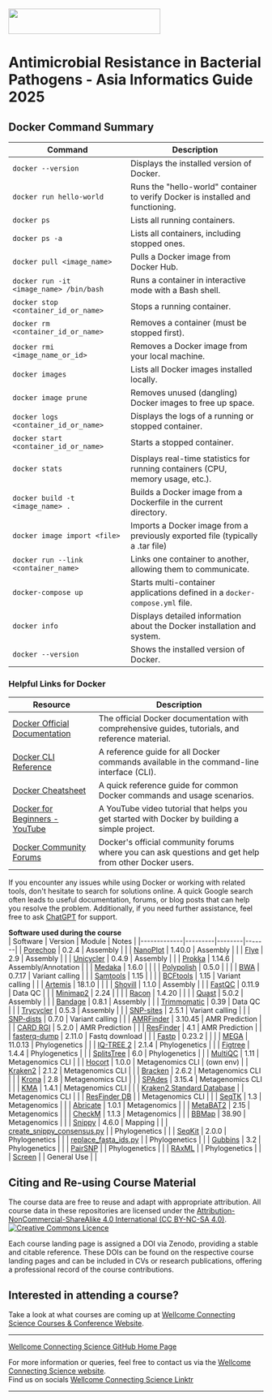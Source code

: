 # <img src="https://coursesandconferences.wellcomeconnectingscience.org/wp-content/themes/wcc_courses_and_conferences/dist/assets/svg/logo.svg" width="300" height="50"> 
# Antimicrobial Resistance in Bacterial Pathogens - Asia Informatics Guide 2025


## Docker Command Summary 
| Command                                | Description                                                                                           |
|----------------------------------------|-------------------------------------------------------------------------------------------------------|
| `docker --version`                     | Displays the installed version of Docker.                                                              |
| `docker run hello-world`               | Runs the "hello-world" container to verify Docker is installed and functioning.                        |
| `docker ps`                            | Lists all running containers.                                                                          |
| `docker ps -a`                         | Lists all containers, including stopped ones.                                                          |
| `docker pull <image_name>`             | Pulls a Docker image from Docker Hub.                                                                  |
| `docker run -it <image_name> /bin/bash` | Runs a container in interactive mode with a Bash shell.                                                |
| `docker stop <container_id_or_name>`   | Stops a running container.                                                                            |
| `docker rm <container_id_or_name>`     | Removes a container (must be stopped first).                                                           |
| `docker rmi <image_name_or_id>`        | Removes a Docker image from your local machine.                                                       |
| `docker images`                        | Lists all Docker images installed locally.                                                             |
| `docker image prune`                   | Removes unused (dangling) Docker images to free up space.                                             |
| `docker logs <container_id_or_name>`   | Displays the logs of a running or stopped container.                                                   |
| `docker start <container_id_or_name>`  | Starts a stopped container.                                                                           |
| `docker stats`                         | Displays real-time statistics for running containers (CPU, memory usage, etc.).                       |
| `docker build -t <image_name> .`       | Builds a Docker image from a Dockerfile in the current directory.                                      |
| `docker image import <file>`           | Imports a Docker image from a previously exported file (typically a .tar file)                                      |
| `docker run --link <container_name>`   | Links one container to another, allowing them to communicate.                                          |
| `docker-compose up`                    | Starts multi-container applications defined in a `docker-compose.yml` file.                           |
| `docker info`                          | Displays detailed information about the Docker installation and system.                               |
| `docker --version`                     | Shows the installed version of Docker.                                                                 |

### Helpful Links for Docker

| Resource | Description |
|----------|-------------|
| [Docker Official Documentation](https://docs.docker.com/) | The official Docker documentation with comprehensive guides, tutorials, and reference material. |
| [Docker CLI Reference](https://docs.docker.com/engine/reference/commandline/docker/) | A reference guide for all Docker commands available in the command-line interface (CLI). |
| [Docker Cheatsheet](https://dockerlabs.collabnix.com/docker/cheatsheet/) | A quick reference guide for common Docker commands and usage scenarios. |
| [Docker for Beginners - YouTube](https://www.youtube.com/watch?v=3c-iBn73dDE) | A YouTube video tutorial that helps you get started with Docker by building a simple project. |
| [Docker Community Forums](https://forums.docker.com/) | Docker's official community forums where you can ask questions and get help from other Docker users. |

If you encounter any issues while using Docker or working with related tools, don't hesitate to search for solutions online. A quick Google search often leads to useful documentation, forums, or blog posts that can help you resolve the problem. Additionally, if you need further assistance, feel free to ask [ChatGPT](https://chatgpt.com/) for support. 

**Software used during the course**      
| Software | Version | Module | Notes |
|-------------|---------|--------|-------|
| [Porechop](https://github.com/rrwick/Porechop) | 0.2.4 | Assembly | |
| [NanoPlot](https://github.com/wdecoster/NanoPlot) | 1.40.0 | Assembly | |
| [Flye](https://github.com/fenderglass/Flye) | 2.9 | Assembly | |
| [Unicycler](https://github.com/rrwick/Unicycler) | 0.4.9 | Assembly | |
| [Prokka](https://github.com/tseemann/prokka) | 1.14.6 | Assembly/Annotation | |
| [Medaka](https://github.com/nanoporetech/medaka) | 1.6.0 | | |
| [Polypolish](https://github.com/rrwick/Polypolish/wiki/Installation) | 0.5.0 | | |
| [BWA](https://sourceforge.net/projects/bio-bwa/files/) | 0.7.17 | Variant calling | |
| [Samtools](https://sourceforge.net/projects/samtools/files/samtools/) | 1.15 | | |
| [BCFtools](https://sourceforge.net/projects/samtools/files/samtools/) | 1.15 | Variant calling | |
| [Artemis](https://www.sanger.ac.uk/tool/artemis/) | 18.1.0 | | |
| [Shovill](https://github.com/tseemann/shovill) | 1.1.0 | Assembly | |
| [FastQC](https://www.bioinformatics.babraham.ac.uk/projects/fastqc/) | 0.11.9 | Data QC | |
| [Minimap2](https://github.com/lh3/minimap2) | 2.24 | | |
| [Racon](https://github.com/isovic/racon) | 1.4.20 | | |
| [Quast](https://quast.sourceforge.net/install.html) | 5.0.2 | Assembly | |
| [Bandage](http://rrwick.github.io/Bandage/) | 0.8.1 | Assembly | |
| [Trimmomatic](http://www.usadellab.org/cms/?page=trimmomatic) | 0.39 | Data QC | |
| [Trycycler](https://github.com/rrwick/Trycycler) | 0.5.3 | Assembly | |
| [SNP-sites](https://github.com/sanger-pathogens/snp-sites) | 2.5.1 | Variant calling | |
| [SNP-dists](https://github.com/tseemann/snp-dists) | 0.7.0 | Variant calling | |
| [AMRFinder](https://www.ncbi.nlm.nih.gov/pathogens/antimicrobial-resistance/AMRFinder/) | 3.10.45 | AMR Prediction | |
| [CARD RGI](https://github.com/arpcard/rgi) | 5.2.0 | AMR Prediction | |
| [ResFinder](https://bitbucket.org/genomicepidemiology/resfinder/src/master/) | 4.1 | AMR Prediction | |
| [fasterq-dump](https://github.com/ncbi/sra-tools) | 2.11.0 | Fastq download | |
| [Fastp](https://github.com/OpenGene/fastp) | 0.23.2 | | |
| [MEGA](https://www.megasoftware.net/) | 11.0.13 | Phylogenetics | |
| [IQ-TREE 2](http://www.iqtree.org/) | 2.1.4 | Phylogenetics | |
| [Figtree](http://tree.bio.ed.ac.uk/software/figtree/) | 1.4.4 | Phylogenetics | |
| [SplitsTree](https://software-ab.cs.uni-tuebingen.de/download/splitstree6/welcome.html) | 6.0 | Phylogenetics | |
| [MultiQC](https://multiqc.info/modules/) | 1.11 | Metagenomics CLI | |
| [Hocort](https://github.com/ignasrum/hocort) | 1.0.0 | Metagenomics CLI | (own env) |
| [Kraken2](https://github.com/DerrickWood/kraken2) | 2.1.2 | Metagenomics CLI | |
| [Bracken](https://ccb.jhu.edu/software/bracken/) | 2.6.2 | Metagenomics CLI | |
| [Krona](https://github.com/marbl/Krona) | 2.8 | Metagenomics CLI | |
| [SPAdes](https://github.com/ablab/spades) | 3.15.4 | Metagenomics CLI | |
| [KMA](https://anaconda.org/bioconda/kma) | 1.4.1 | Metagenomics CLI | |
| [Kraken2 Standard Database](https://benlangmead.github.io/aws-indexes/k2) | | Metagenomics CLI | |
| [ResFinder DB](https://bitbucket.org/genomicepidemiology/resfinder/src/master/) | | Metagenomics CLI | |
| [SeqTK](https://github.com/lh3/seqtk) | 1.3 | Metagenomics | |
| [Abricate](https://github.com/tseemann/abricate) | 1.0.1 | Metagenomics | |
| [MetaBAT2](https://bitbucket.org/berkeleylab/metabat/src/master/) | 2.15 | Metagenomics | |
| [CheckM](https://github.com/Ecogenomics/CheckM) | 1.1.3 | Metagenomics | |
| [BBMap](https://sourceforge.net/projects/bbmap/) | 38.90 | Metagenomics | |
| [Snippy](https://github.com/tseemann/snippy) | 4.6.0 | Mapping | |
| [create_snippy_consensus.py](https://github.com/francesccoll/scripts/blob/main/create_snippy_consensus.py) | | Phylogenetics | |
| [SeqKit](https://bioinf.shenwei.me/seqkit/) | 2.0.0 | Phylogenetics | |
| [replace_fasta_ids.py](https://github.com/francesccoll/scripts/blob/main/replace_fasta_ids.py) | | Phylogenetics | |
| [Gubbins](https://github.com/nickjcroucher/gubbins) | 3.2 | Phylogenetics | |
| [PairSNP](https://github.com/gtonkinhill/pairsnp) | | Phylogenetics | |
| [RAxML](https://cme.h-its.org/exelixis/web/software/raxml/index.html) | | Phylogenetics | |
| [Screen](https://www.gnu.org/software/screen/) | | General Use | |

## Citing and Re-using Course Material

The course data are free to reuse and adapt with appropriate attribution. All course data in these repositories are licensed under the <a rel="license" href="https://creativecommons.org/licenses/by-nc-sa/4.0/">Attribution-NonCommercial-ShareAlike 4.0 International (CC BY-NC-SA 4.0)</a>. <a rel="license" href="http://creativecommons.org/licenses/by/4.0/"><img alt="Creative Commons Licence" style="border-width:0" src="https://i.creativecommons.org/l/by-nc-sa/4.0/88x31.png" /></a><br /> 

Each course landing page is assigned a DOI via Zenodo, providing a stable and citable reference. These DOIs can be found on the respective course landing pages and can be included in CVs or research publications, offering a professional record of the course contributions.

## Interested in attending a course?

Take a look at what courses are coming up at [Wellcome Connecting Science Courses & Conference Website](https://coursesandconferences.wellcomeconnectingscience.org/our-events/).

---

[Wellcome Connecting Science GitHub Home Page](https://github.com/WCSCourses) 

For more information or queries, feel free to contact us via the [Wellcome Connecting Science website](https://coursesandconferences.wellcomeconnectingscience.org).<br /> 
Find us on socials [Wellcome Connecting Science Linktr](https://linktr.ee/eventswcs)

---
